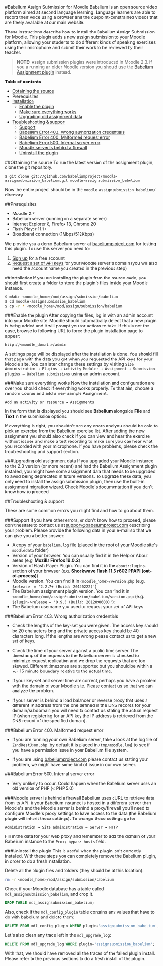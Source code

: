 [Babelium]: http://babeliumproject.com

#Babelium Assign Submission for Moodle
Babelium is an open source video platform aimed at second language learning. Language learners are able to record their voice using a browser and the cuepoint-constrained videos that are freely available at our main website.

These instructions describe how to install the Babelium Assign Submission for Moodle. This plugin adds a new assign submission to your Moodle platform, allowing your students to do different kinds of speaking exercises using their microphone and submit their work to be reviewed by their teacher.

> **NOTE:** Assign submission plugins were introduced in Moodle 2.3. If you a running an older Moodle version you should use the [Babelium Assignment plugin](https://github.com/babeliumproject/moodle-assignment_babelium) instead.


**Table of contents**
- [Obtaining the source](#obtaining-the-source)
- [Prerequisites](#prerequisites)
- [Installation](#installation)
	- [Enable the plugin](#enable-the-plugin)
	- [Make sure everything works](#make-sure-everything-works)
	- [Upgrading old assignment data](#upgrading-old-assignment-data)
- [Troubleshooting & support](#troubleshooting--support)
	- [Support](#support)
	- [Babelium Error 403. Wrong authorization credentials](#babelium-error-403-wrong-authorization-credentials)
	- [Babelium Error 400. Malformed request error](#babelium-error-400-malformed-request-error)
	- [Babelium Error 500. Internal server error](#babelium-error-500-internal-server-error)
	- [Moodle server is behind a firewall](#moodle-server-is-behind-a-firewall)
	- [Uninstall the plugin](#uninstall-the-plugin)

##Obtaining the source
To run the latest version of the assignment plugin, clone the git repository.

	$ git clone git://github.com/babeliumproject/moodle-assignsubmission_babelium.git moodle-assignsubmission_babelium

Now the entire project should be in the `moodle-assignsubmission_babelium/` directory.

##Prerequisites

* Moodle 2.7
* Babelium server (running on a separate server)
* Internet Explorer 8, Firefox 13, Chrome 20
* Flash Player 11.1+
* Broadband connection (1Mbps/512Kbps)

We provide you a demo Babelium server at [babeliumproject.com](http://babeliumproject.com) for testing this plugin. To use this server you need to:

1. [Sign up](http://babeliumproject.com/#/signup) for a free account
2. [Request a set of API keys](http://babeliumproject.com/moodleapi.php) for your Moodle server's domain (you will also need the account name you created in the previous step)

##Installation
If you are installing the plugin from the source code, you should first create a folder to store the plugin's files inside your Moodle instance.
	
```sh
$ mkdir <moodle_home>/mod/assign/submission/babelium
$ cd moodle-assignsubmission_babelium
$ cp -r * <moodle_home>/mod/assign/submission/babelium
```

###Enable the plugin
After copying the files, log in with an admin account into your Moodle site. Moodle should automatically detect that a new plugin is being added and it will prompt you for actions to take. If this is not the case, browse to following URL to force the plugin installation page to appear:

    http://<moodle_domain>/admin

A settings page will be displayed after the installation is done. You should fill that page with the data you got when you requested the API keys for your Moodle site. You can later change these settings by visiting `Site Administration → Plugins → Activity Modules → Assignment → Submission plugins → Babelium submissions` using an admin account.


###Make sure everything works
Now the installation and configuration are over you should check if everything works properly. To that aim, choose a random course and add a new sample Assignment:

	Add an activity or resource → Assignments
	
In the form that is displayed you should see **Babelium** alongside **File** and **Text** in the submission options.

If everything is right, you shouldn't see any errors and you should be able to pick an exercise from the Babelium exercise list. After adding the new assignment you should also check if you can view and hear the exercise without issues and make a test recording to make sure you can hear what you recorded with your microphone. If you have problems, please check the troubleshooting and support section.

###Upgrading old assignment data
If you upgraded your Moodle instance to the 2.3 version (or more recent) and had the Babelium Assignment plugin installed, you might have some assignment data that needs to be upgraded to avoid being deprecated in future versions. To upgrade these data, you only need to install the assign submission plugin, then use the built-in assignment migration wizard. Check Moodle's documentation if you don't know how to proceed.


##Troubleshooting & support

These are some common errors you might find and how to go about them.

###Support
If you have other errors, or don't know how to proceed, please don't hesitate to contact us at support@babeliumproject.com describing your problem. Please provide the following data in your e-mail so that we can give you a better answer:
* A copy of your `babelium.log` file (placed in the root of your Moodle site's `moodledata` folder)
* Version of your browser. You can usually find it in the Help or About areas (e.g. __Mozilla Firefox 19.0.2__)
* Version of Flash Player Plugin. You can find it in the `about:plugins.` section of your browser (e.g. __Shockwave Flash 11.6 r602 PPAPI (out-of-process)__)
* Moodle version. You can find it in `<moodle_home>/version.php` (e.g. `$release  = '2.2.7+ (Build: 20130222)'`)
* The Babelium assignment plugin version. You can find it in `<moodle_home>/mod/assign/submission/babelium/version.php` (e.g. `$plugin->release = '0.9.6 (Build: 2012090600)'`);
* The Babelium username you used to request your set of API keys


###Babelium Error 403. Wrong authorization credentials
* Check the lengths of the key-set you were given. The access key should be 20 characters long and the private access key should be 40 characters long. If the lengths are wrong please contact us to get a new set of keys.

* Check the time of your server against a public time server. The timestamp of the requests to the Babelium server is checked to minimize request replication and we drop the requests that are too skewed. Different timezones are supported but you should be within a +/- 15 minute boundary relative to the actual time.

* If your key-set and server time are correct, perhaps you have a problem with the domain of your Moodle site. Please contact us so that we can analyze the problem.

* If your server is behind a load balancer or reverse proxy that uses a different IP address from the one defined in the DNS records for your domain/subdomain you will need to contact us stating the actual request IP (when registering for an API key the IP address is retrieved from the DNS record of the specified domain).

###Babelium Error 400. Malformed request error
* If you are running your own Babelium server, take a look at the log file of `ZendRestJson.php` (by default it is placed in `/tmp/moodle.log`) to see if you have a permission issue in your Babelium file system.

* If you are using [babeliumproject.com](http://babeliumproject.com) please contact us stating your problem, we might have some kind of issue in our own server.

###Babelium Error 500. Internal server error
* Very unlikely to occur. Could happen when the Babelium server uses an old version of PHP (&lt; PHP 5.0)

###Moodle server is behind a firewall
Babelium uses cURL to retrieve data from its API. If your Babelium instance is hosted in a different server than Moodle's and the Moodle server is behind a proxy/firewall you'll need to configure Moodle's proxy settings to have access to the data (the Babelium plugin will inherit these settings). To change these settings go to:

	Administration → Site administration → Server → HTTP
	
Fill in the data for your web proxy and remember to add the domain of your Babelium instance to the `Proxy bypass hosts` field.


###Uninstall the plugin
This is useful when the plugin isn't correctly installed. With these steps you can completely remove the Babelium plugin, in order to do a fresh installation.

Delete all the plugin files and folders (they should be at this location):

```sh
rm -r <moodle_home>/mod/assign/submission/babelium
```

Check if your Moodle database has a table called `mdl_assignsubmission_babelium`, and drop it.

```sql
DROP TABLE mdl_assignsubmission_babelium;
```

Also, check if the `mdl_config_plugin` table contains any values that have to do with babelium and delete them:

```sql
DELETE FROM mdl_config_plugin WHERE plugin='assignsubmission_babelium';
```

Let's also clean any trace left in the `mdl_upgrade_log`:

```sql
DELETE FROM mdl_upgrade_log WHERE plugin='assignsubmission_babelium';
```

With that, we should have removed all the traces of the failed plugin install. Please refer to the previous sections to do a fresh install of the plugin.
